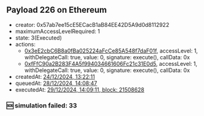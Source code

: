 ## Payload 226 on Ethereum

- creator: 0x57ab7ee15cE5ECacB1aB84EE42D5A9d0d8112922
- maximumAccessLevelRequired: 1
- state: 3(Executed)
- actions:
  - [0x3eE2cbC6B8a0fBa025224aFcCe85A548f7daF01f](https://etherscan.io/tx/0x3eE2cbC6B8a0fBa025224aFcCe85A548f7daF01f), accessLevel: 1, withDelegateCall: true, value: 0, signature: execute(), callData: 0x
  - [0xfFfC90a2B283F4A5f994034661606Fc21c31E0d5](https://etherscan.io/tx/0xfFfC90a2B283F4A5f994034661606Fc21c31E0d5), accessLevel: 1, withDelegateCall: true, value: 0, signature: execute(), callData: 0x
- createdAt: [24/12/2024, 13:22:11](https://etherscan.io/tx/0xe550c7731de73f393795c7016c1f4371cfd38b5903209a06c24b9930aa9bc55f)
- queuedAt: [28/12/2024, 14:08:47](https://etherscan.io/tx/0x04b9701b524b9e6228811d15fa2f15f5bd9f5ae958fb8b17004d17d30fd5c02e)
- executedAt: [29/12/2024, 14:09:11, block: 21508628](https://etherscan.io/tx/0x45c7683f380ff874c22494a84fadb66320fbf55dd9da2541f1a8c73564c0a14f)

### :sos: simulation failed: 33
